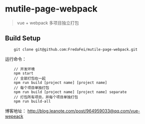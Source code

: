 # mutile-page-webpack

> vue + webpack 多项目独立打包

## Build Setup

```
    git clone git@github.com:FredaFei/mutile-page-webpack.git
```

运行命令：

```
    // 开发环境
    npm start
    // 全部打包在一起
    npm run build [project name] [project name]
    // 每个项目单独打包
    npm run build [project name] [project name] separate
    // 打包所有项目，并每个项目单独打包
    npm run build-all
```

博客地址： http://blog.leanote.com/post/964959033@qq.com/vue-wepeack
